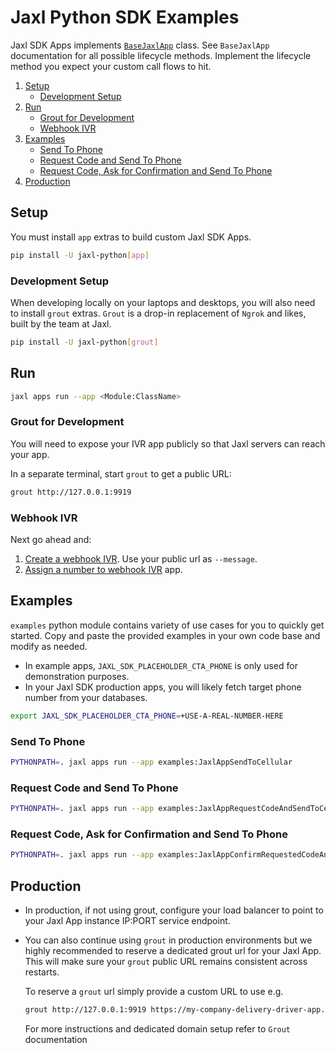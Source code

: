 # Jaxl Python SDK Examples

Jaxl SDK Apps implements [`BaseJaxlApp`](https://github.com/jaxl-innovations-private-limited/jaxl-python/blob/main/jaxl/api/base.py#L79) class. See `BaseJaxlApp` documentation for all possible lifecycle methods. Implement the lifecycle method you expect your custom call flows to hit.

1. [Setup](#setup)
   - [Development Setup](#development-setup)
2. [Run](#run)
   - [Grout for Development](#grout-for-development)
   - [Webhook IVR](#webhook-ivr)
3. [Examples](#examples)
   - [Send To Phone](#send-to-phone)
   - [Request Code and Send To Phone](#request-code-and-send-to-phone)
   - [Request Code, Ask for Confirmation and Send To Phone](#request-code-ask-for-confirmation-and-send-to-phone)
4. [Production](#production)

## Setup

You must install `app` extras to build custom Jaxl SDK Apps.

```bash
pip install -U jaxl-python[app]
```

### Development Setup

When developing locally on your laptops and desktops, you will also need to install `grout` extras. `Grout` is a drop-in replacement of `Ngrok` and likes, built by the team at Jaxl.

```bash
pip install -U jaxl-python[grout]
```

## Run

```bash
jaxl apps run --app <Module:ClassName>
```

### Grout for Development

You will need to expose your IVR app publicly so that Jaxl servers can reach your app.

In a separate terminal, start `grout` to get a public URL:

```bash
grout http://127.0.0.1:9919
```

### Webhook IVR

Next go ahead and:

1. [Create a webhook IVR](https://github.com/jaxl-innovations-private-limited/jaxl-python?tab=readme-ov-file#receive-call-events-via-webhook-ivrs). Use your public url as `--message`.
2. [Assign a number to webhook IVR](https://github.com/jaxl-innovations-private-limited/jaxl-python?tab=readme-ov-file#assign-a-phone-number-to-ivr-by-id) app.

## Examples

`examples` python module contains variety of use cases for you to quickly get started. Copy and paste the provided examples in your own code base and modify as needed.

- In example apps, `JAXL_SDK_PLACEHOLDER_CTA_PHONE` is only used for demonstration purposes.
- In your Jaxl SDK production apps, you will likely fetch target phone number from your databases.

```bash
export JAXL_SDK_PLACEHOLDER_CTA_PHONE=+USE-A-REAL-NUMBER-HERE
```

### Send To Phone

```bash
PYTHONPATH=. jaxl apps run --app examples:JaxlAppSendToCellular
```

### Request Code and Send To Phone

```bash
PYTHONPATH=. jaxl apps run --app examples:JaxlAppRequestCodeAndSendToCellular
```

### Request Code, Ask for Confirmation and Send To Phone

```bash
PYTHONPATH=. jaxl apps run --app examples:JaxlAppConfirmRequestedCodeAndSendToCellular
```

## Production

- In production, if not using grout, configure your load balancer to point to your Jaxl App instance IP:PORT service endpoint.

- You can also continue using `grout` in production environments but we highly recommended to reserve a dedicated grout url for your Jaxl App. This will make sure your `grout` public URL remains consistent across restarts.

  To reserve a `grout` url simply provide a custom URL to use e.g.

  ```bash
  grout http://127.0.0.1:9919 https://my-company-delivery-driver-app.jaxl.io
  ```

  For more instructions and dedicated domain setup refer to `Grout` documentation
